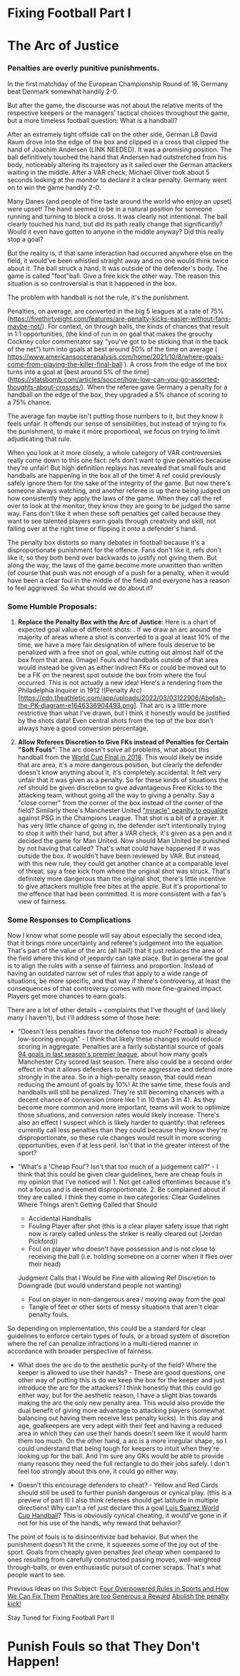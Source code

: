 # Fixing Football Part I
# The Arc of Justice
### Penalties are overly punitive punishments.


In the first matchday of the European Championship Round of 16, Germany beat Denmark somewhat handily 2-0. 

But after the game, the discourse was not about the relative merits of the respective keepers or the managers' tactical choices throughout the game, but a more timeless football question: What is a handball?

After an extremely tight offside call on the other side, German LB David Raum drove into the edge of the box and clipped in a cross that clipped the hand of Joachim Andersen (LINK NEEDED). It was a promising position. The ball definitively touched the hand that Andersen had outstretched from his body, noticeably altering its trajectory as it sailed over the German attackers waiting in the middle. After a VAR check, Michael Oliver took about 5 seconds looking at the monitor to declare it a clear penalty. Germany went on to win the game handily 2-0.

Many Danes (and people of fine taste around the world who enjoy an upset) were upset! The hand seemed to be in a natural position for someone running and turning to block a cross. It was clearly not intentional. The ball clearly touched his hand, but did its path really change that significantly? Would it even have gotten to anyone in the middle anyway? Did this really stop a goal?

But the reality is, if that same interaction had occurred anywhere else on the field, it would've been whistled straight away and no one would think twice about it. The ball struck a hand. It was outside of the defender's body. The game is called "foot"ball. Give a free kick the other way. The reason this situation is so controversial is that it happened in the box.

The problem with handball is not the rule, it's the punishment. 

Penalties, on average, are converted in the big 5 leagues at a rate of 75% (https://fivethirtyeight.com/features/are-penalty-kicks-easier-without-fans-maybe-not/). For context, on through balls, the kinds of chances that result in 1:1 opportunities, (the kind of run in on goal that makes the grouchy Cockney color commentator say "you've got to be sticking that in the back of the net") turn into goals at best around 50% of the time on average ( https://www.americansocceranalysis.com/home/2021/10/8/where-goals-come-from-playing-the-killer-final-ball ). A cross from the edge of the box turns into a goal at [best around 5% of the time] (https://statsbomb.com/articles/soccer/how-low-can-you-go-assorted-thoughts-about-crosses/). When the referee gave Germany a penalty for a handball on the edge of the box, they upgraded a 5% chance of scoring to a 75% chance.

The average fan maybe isn't putting those numbers to it, but they know it feels unfair. It offends our sense of sensibilities, but instead of trying to fix the punishment, to make it more proportional, we focus on trying to limit adjudicating that rule.


When you look at it more closely, a whole category of VAR controversies really come down to this one fact: refs don't want to give penalties because they're unfair! But high definition replays has revealed that small fouls and handballs are happening in the box all of the time! A ref could previously safely ignore them for the sake of the integrity of the game. But now there's someone always watching, and another referee is up there being judged on how consistently they apply the laws of the game. When they call the ref over to look at the monitor, they know they are going to be judged the same way. Fans don't like it when these soft penalties get called because they want to see talented players earn goals through creativity and skill, not falling over at the right time or flipping it onto a defender's hand.


The penalty box distorts so many debates in football because it's a disproportionate punishment for the offence. Fans don't like it, refs don't like it, so they both bend over backwards to justify not giving them. But along the way, the laws of the game become more unwritten than written (of course that push was not enough of a push for a penalty, when it would have been a clear foul in the middle of the field) and everyone has a reason to feel aggrieved. So what should we do about it?


### Some Humble Proposals:
1. **Replace the Penalty Box with the Arc of Justice**: Here is a chart of expected goal value of different shots: <chart>. If we draw an arc around 
the majority of areas where a shot is converted to a goal at least 10% of the time, we have a more fair designation of where fouls deserve to be penalized with a free shot on goal, while cutting out almost half of the box from that area. (Image) Fouls and handballs outside of that area would instead be given as either indirect FKs or could be moved out to be a FK on the nearest spot outside the box from where the foul occurred. This is not actually a new idea! Here's a rendering from the Philadelphia Inquirer in 1912 !(Penalty Arc)[https://cdn.theathletic.com/app/uploads/2022/03/03122906/Abolish-the-PK-diagram-e1646336904493.png]. That arc is a little more restrictive than what I've drawn, but I think it honestly would be justified by the shots data! Even central shots from the top of the box don't always have a good conversion percentage.

2. **Allow Referees Discretion to Give FKs instead of Penalties for Certain "Soft Fouls"**: The arc doesn't solve all problems, what about this handball from the [World Cup Final in 2018](https://youtube.com/clip/Ugkx4SFXBGRDiaH4nIdFSNwyYkUBXwVvg6Qd?si=XGhEYyjhq8XAVhCN). This would likely be inside that arc area, it's a more dangerous position, but clearly the defender doesn't know anything about it, it's completely accidental. It felt very unfair that it was given as a penalty. So for these kinds of situations the ref should be given discretion to give advantageous Free Kicks to the attacking team, without going all the way to giving a penalty. Say a "close corner" from the corner of the box instead of the corner of the field? Similarly there's Manchester United ["miracle" peanlty to equalize](https://www.youtube.com/watch?v=uUSmb8rWJ3Q&ab_channel=CvetanSavov) against PSG in the Champions League. That shot is a bit of a prayer. It has very little chance of going in, the defender isn't intentionally trying to stop it with their hand, but after a VAR check, it's given as a pen and it decided the game for Man United. Now should Man United be punished by not having that called? That's what could have happened if it was outside the box. It wouldn't have been reviewed by VAR. But instead, with this new rule, they could get another chance at a comparable level of threat, say a free kick from where the original shot was struck. That's definitely more dangerous than the original shot, there's little incentive to give attackers multiple free bites at the apple. But it's proportional to the offence that had been committed. It is more consistent with a fan's view of fairness.


### Some Responses to Complications

Now I know what some people will say about especially the second idea, that it brings more uncertainty and referee's judgement into the equation. That's part of the value of the arc (all hail!) that it just reduces the area of the field where this kind of jeopardy can take place. But in general the goal is to align the rules with a sense of fairness and proportion. Instead of having an outdated narrow set of rules that apply to a wide range of situations, be more specific, and that way if there's controversy, at least the consequences of that controversy comes with more fine-grained impact. Players get more chances to earn goals.

There are a lot of other details + complaints that I've thought of (and likely many I haven't), but I'll address some of those here:
- "Doesn't less penalties favor the defense too much? Football is already low-scoring enough" - I think that likely these changes would reduce scoring in aggregate. Penalties are a fairly substantial source of goals [94 goals in last season's premier league](https://www.premierleague.com/stats/top/clubs/att_pen_goal?se=578), about how many goals Manchester City scored last season. There also could be a second order effect in that it allows defenders to be more aggressive and defend more strongly in the area. So in a high-penalty season, that could mean reducing the amount of goals by 10%! At the same time, these fouls and handballs will still be penalized. They're still becoming chances with a decent chance of conversion (more like 1 in 10 than 3 in 4). As they become more common and more important, teams will work to optimize those situations, and conversion rates would likely increase. There's also an effect I suspect which is likely harder to quantify: that referees currently call less penalties than they could because they know they're disproportionate, so these rule changes would result in more scoring opportunities, even if at less peril. Isn't that in the greater interest of the sport?

- "What's a 'Cheap Foul'? Isn't that too much of a judgement call?" - I think that this could be given clear guidelines, here are cheap fouls in my opinion that I've noticed will 1. Not get called oftentimes because it's not a focus and is deemed disproportionate. 2. Be complained about if they are called. I think they come in  two categories:
	Clear Guidelines Where Things aren't Getting Called that Should
	- Accidental Handballs
	- Fouling Player after shot (this is a clear player safety issue that right now is rarely called unless the striker is really cleared out (Jordan Pickford))
	- Foul on player who doesn't have possession and is not close to receiving the ball (i.e. holding someone on a corner when it flies over their head)

	Judgment Calls that I Would be Fine with allowing Ref Discretion to Downgrade (but would understand people not wanting)
	- Foul on player in non-dangerous area / moving away from the goal
	- Tangle of feet or other sorts of messy situations that aren't clear penalty fouls.

So depending on implementation, this could be a standard for clear guidelines to enforce certain types of fouls, or a broad system of discretion where the ref can penalize infractions in a multi-tiered manner in accordance with broader perspective of fairness.

- What does the arc do to the aesthetic purity of the field? Where the keeper is allowed to use their hands? - These are good questions, one other way of putting this is do we keep the box for the keeper and just introduce the arc for the attackers? I think honestly that this could go either way, but for the aesthetic reason, I have a slight bias towards making the arc the only new penalty area. This would also provide the dual benefit of giving more advantage to attacking players (somewhat balancing out having them receive less penalty kicks). In this day and age, goalkeepers are very adept with their feet and having a reduced area in which they can use their hands doesn't seem like it would harm them too much. On the other hand, a arc is a more irregular shape, so I could understand that being tough for keepers to intuit when they're looking up for the ball. And I'm sure any GKs would be able to provide many reasons they need the full rectangle to do their jobs safely. I don't feel too strongly about this one, it could go either way.

- Doesn't this encourage defenders to cheat? - Yellow and Red Cards should still be used to further punish dangerous or cynical play. (this is a preview of part II) I also think referees should get latitude in multiple directions! Why can't a ref just declare this a goal [Luis Suarez World Cup Handball](LINK!)? This is obviously cynical cheating, it would've gone in if not for his use of the hands, why reward that behavior?


The point of fouls is to disincentivize bad behavior. But when the punishment doesn't fit the crime, it squeezes some of the joy out of the sport. Goals from cheaply given penalties _feel cheap_ when compared to ones resulting from carefully constructed passing moves, well-weighted through-balls, or even enthusiastic pursuit of corner scraps. That's what people want to see.


Previous Ideas on this Subject:
[Four Overpowered Rules in Sports and How We Can Fix Them](https://medium.com/top-level-sports/four-overpowered-rules-in-sports-and-how-we-can-fix-them-6ff429d828c2)
[Penalties are too Generous a Reward](https://web.archive.org/web/20240629205137/https://www.nytimes.com/athletic/3161748/2022/03/04/penalties-are-too-generous-a-reward-we-have-a-solution-and-it-involves-running/)
[Abolish the penalty kick!](https://www.ussoccerhistory.org/abolish-the-penalty-kick/)

Stay Tuned for Fixing Football Part II
# Punish Fouls so that They Don't Happen!


